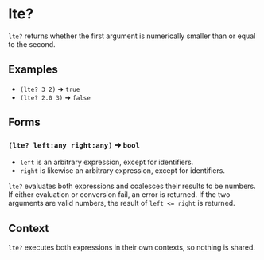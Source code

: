 # lte?

`lte?` returns whether the first argument is numerically smaller than or equal to
the second.

## Examples

* `(lte? 3 2)` ➜ `true`
* `(lte? 2.0 3)` ➜ `false`

## Forms

### `(lte? left:any right:any)` ➜ `bool`

* `left` is an arbitrary expression, except for identifiers.
* `right` is likewise an arbitrary expression, except for identifiers.

`lte?` evaluates both expressions and coalesces their results to be numbers. If
either evaluation or conversion fail, an error is returned. If the two arguments
are valid numbers, the result of `left <= right` is returned.

## Context

`lte?` executes both expressions in their own contexts, so nothing is shared.
